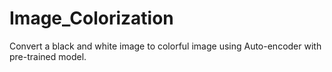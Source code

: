 # Image_Colorization
Convert a black and white image to colorful image using Auto-encoder with pre-trained model. 
